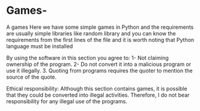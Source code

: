 # Games-
A games 
Here we have some simple games in Python and the requirements are usually simple libraries like random library and you can know the requirements from the first lines of the file and it is worth noting that Python language must be installed 

By using the software in this section you agree to: 
1- Not claiming ownership of the program.
2- Do not convert it into a malicious program or use it illegally.
3. Quoting from programs requires the quoter to mention the source of the quote. 

Ethical responsibility:
Although this section contains games, it is possible that they could be converted into illegal activities. Therefore, I do not bear responsibility for any illegal use of the programs. 
